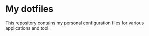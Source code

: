 # My dotfiles 

This repository contains my personal configuration files for various applications and tool.

